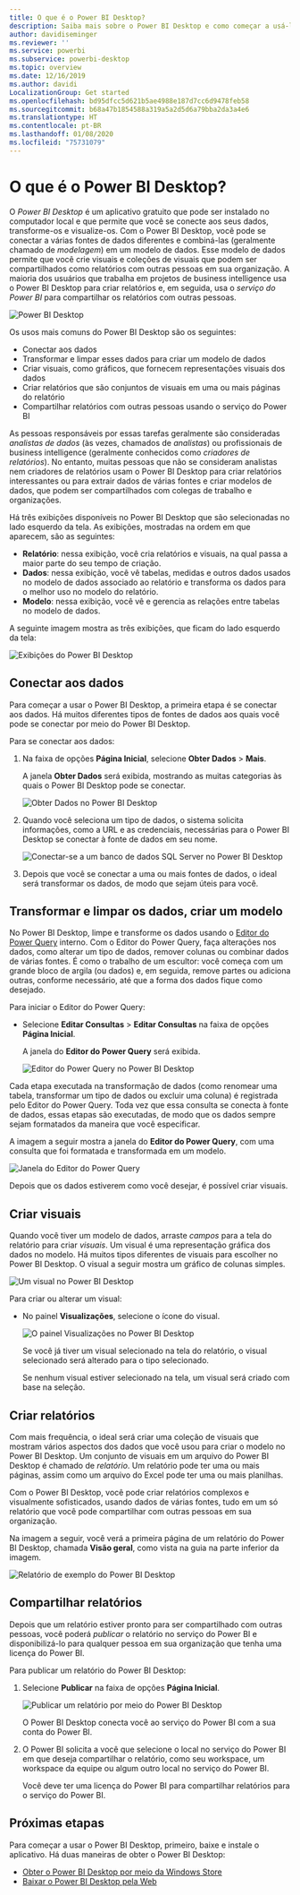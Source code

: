 ```yaml
---
title: O que é o Power BI Desktop?
description: Saiba mais sobre o Power BI Desktop e como começar a usá-lo.
author: davidiseminger
ms.reviewer: ''
ms.service: powerbi
ms.subservice: powerbi-desktop
ms.topic: overview
ms.date: 12/16/2019
ms.author: davidi
LocalizationGroup: Get started
ms.openlocfilehash: bd95dfcc5d621b5ae4988e187d7cc6d9478feb58
ms.sourcegitcommit: b68a47b1854588a319a5a2d5d6a79bba2da3a4e6
ms.translationtype: HT
ms.contentlocale: pt-BR
ms.lasthandoff: 01/08/2020
ms.locfileid: "75731079"
---
```

# <a name="what-is-power-bi-desktop"></a>O que é o Power BI Desktop?

O *Power BI Desktop* é um aplicativo gratuito que pode ser instalado no computador local e que permite que você se conecte aos seus dados, transforme-os e visualize-os. Com o Power BI Desktop, você pode se conectar a várias fontes de dados diferentes e combiná-las (geralmente chamado de *modelagem*) em um modelo de dados. Esse modelo de dados permite que você crie visuais e coleções de visuais que podem ser compartilhados como relatórios com outras pessoas em sua organização. A maioria dos usuários que trabalha em projetos de business intelligence usa o Power BI Desktop para criar relatórios e, em seguida, usa o *serviço do Power BI* para compartilhar os relatórios com outras pessoas.

![Power BI Desktop](media/desktop-what-is-desktop/what-is-desktop_01.png)

Os usos mais comuns do Power BI Desktop são os seguintes:

* Conectar aos dados
* Transformar e limpar esses dados para criar um modelo de dados
* Criar visuais, como gráficos, que fornecem representações visuais dos dados
* Criar relatórios que são conjuntos de visuais em uma ou mais páginas do relatório
* Compartilhar relatórios com outras pessoas usando o serviço do Power BI

As pessoas responsáveis por essas tarefas geralmente são consideradas *analistas de dados* (às vezes, chamados de *analistas*) ou profissionais de business intelligence (geralmente conhecidos como *criadores de relatórios*). No entanto, muitas pessoas que não se consideram analistas nem criadores de relatórios usam o Power BI Desktop para criar relatórios interessantes ou para extrair dados de várias fontes e criar modelos de dados, que podem ser compartilhados com colegas de trabalho e organizações.

Há três exibições disponíveis no Power BI Desktop que são selecionadas no lado esquerdo da tela. As exibições, mostradas na ordem em que aparecem, são as seguintes:
* **Relatório**: nessa exibição, você cria relatórios e visuais, na qual passa a maior parte do seu tempo de criação.
* **Dados**: nessa exibição, você vê tabelas, medidas e outros dados usados no modelo de dados associado ao relatório e transforma os dados para o melhor uso no modelo do relatório.
* **Modelo**: nessa exibição, você vê e gerencia as relações entre tabelas no modelo de dados.

A seguinte imagem mostra as três exibições, que ficam do lado esquerdo da tela:

![Exibições do Power BI Desktop](media/desktop-what-is-desktop/what-is-desktop-07.png)
 

## <a name="connect-to-data"></a>Conectar aos dados
Para começar a usar o Power BI Desktop, a primeira etapa é se conectar aos dados. Há muitos diferentes tipos de fontes de dados aos quais você pode se conectar por meio do Power BI Desktop. 

Para se conectar aos dados:

1. Na faixa de opções **Página Inicial**, selecione **Obter Dados** > **Mais**. 

   A janela **Obter Dados** será exibida, mostrando as muitas categorias às quais o Power BI Desktop pode se conectar.

   ![Obter Dados no Power BI Desktop](media/desktop-what-is-desktop/what-is-desktop_02.png)

2. Quando você seleciona um tipo de dados, o sistema solicita informações, como a URL e as credenciais, necessárias para o Power BI Desktop se conectar à fonte de dados em seu nome.

   ![Conectar-se a um banco de dados SQL Server no Power BI Desktop](media/desktop-what-is-desktop/what-is-desktop_03.png)

3. Depois que você se conectar a uma ou mais fontes de dados, o ideal será transformar os dados, de modo que sejam úteis para você.

## <a name="transform-and-clean-data-create-a-model"></a>Transformar e limpar os dados, criar um modelo

No Power BI Desktop, limpe e transforme os dados usando o [Editor do Power Query](https://docs.microsoft.com/power-bi/desktop-query-overview) interno. Com o Editor do Power Query, faça alterações nos dados, como alterar um tipo de dados, remover colunas ou combinar dados de várias fontes. É como o trabalho de um escultor: você começa com um grande bloco de argila (ou dados) e, em seguida, remove partes ou adiciona outras, conforme necessário, até que a forma dos dados fique como desejado. 

Para iniciar o Editor do Power Query:

- Selecione **Editar Consultas** > **Editar Consultas** na faixa de opções **Página Inicial**.

   A janela do **Editor do Power Query** será exibida.

   ![Editor do Power Query no Power BI Desktop](media/desktop-getting-started/designer_gsg_editquery.png)

Cada etapa executada na transformação de dados (como renomear uma tabela, transformar um tipo de dados ou excluir uma coluna) é registrada pelo Editor do Power Query. Toda vez que essa consulta se conecta à fonte de dados, essas etapas são executadas, de modo que os dados sempre sejam formatados da maneira que você especificar.

A imagem a seguir mostra a janela do **Editor do Power Query**, com uma consulta que foi formatada e transformada em um modelo.

 ![Janela do Editor do Power Query](media/desktop-getting-started/shapecombine_querysettingsfinished.png)

Depois que os dados estiverem como você desejar, é possível criar visuais. 

## <a name="create-visuals"></a>Criar visuais 

Quando você tiver um modelo de dados, arraste *campos* para a tela do relatório para criar *visuais*. Um visual é uma representação gráfica dos dados no modelo. Há muitos tipos diferentes de visuais para escolher no Power BI Desktop. O visual a seguir mostra um gráfico de colunas simples. 

![Um visual no Power BI Desktop](media/desktop-what-is-desktop/what-is-desktop_04.png)

Para criar ou alterar um visual: 

- No painel **Visualizações**, selecione o ícone do visual. 

   ![O painel Visualizações no Power BI Desktop](media/desktop-what-is-desktop/what-is-desktop_05.png)

   Se você já tiver um visual selecionado na tela do relatório, o visual selecionado será alterado para o tipo selecionado. 

   Se nenhum visual estiver selecionado na tela, um visual será criado com base na seleção.


## <a name="create-reports"></a>Criar relatórios

Com mais frequência, o ideal será criar uma coleção de visuais que mostram vários aspectos dos dados que você usou para criar o modelo no Power BI Desktop. Um conjunto de visuais em um arquivo do Power BI Desktop é chamado de *relatório*. Um relatório pode ter uma ou mais páginas, assim como um arquivo do Excel pode ter uma ou mais planilhas. 

Com o Power BI Desktop, você pode criar relatórios complexos e visualmente sofisticados, usando dados de várias fontes, tudo em um só relatório que você pode compartilhar com outras pessoas em sua organização.

Na imagem a seguir, você verá a primeira página de um relatório do Power BI Desktop, chamada **Visão geral**, como vista na guia na parte inferior da imagem. 

![Relatório de exemplo do Power BI Desktop](media/desktop-what-is-desktop/what-is-desktop_01.png)

## <a name="share-reports"></a>Compartilhar relatórios

Depois que um relatório estiver pronto para ser compartilhado com outras pessoas, você poderá *publicar* o relatório no serviço do Power BI e disponibilizá-lo para qualquer pessoa em sua organização que tenha uma licença do Power BI. 

Para publicar um relatório do Power BI Desktop: 

1. Selecione **Publicar** na faixa de opções **Página Inicial**.

   ![Publicar um relatório por meio do Power BI Desktop](media/desktop-what-is-desktop/what-is-desktop_06.png)

   O Power BI Desktop conecta você ao serviço do Power BI com a sua conta do Power BI. 

2. O Power BI solicita a você que selecione o local no serviço do Power BI em que deseja compartilhar o relatório, como seu workspace, um workspace da equipe ou algum outro local no serviço do Power BI. 

   Você deve ter uma licença do Power BI para compartilhar relatórios para o serviço do Power BI.


## <a name="next-steps"></a>Próximas etapas

Para começar a usar o Power BI Desktop, primeiro, baixe e instale o aplicativo. Há duas maneiras de obter o Power BI Desktop:

* [Obter o Power BI Desktop por meio da Windows Store](https://aka.ms/pbidesktopstore)
* [Baixar o Power BI Desktop pela Web](https://docs.microsoft.com/power-bi/desktop-get-the-desktop#download-power-bi-desktop-directly)

